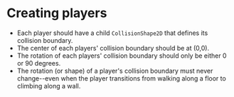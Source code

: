 # Creating players

- Each player should have a child `CollisionShape2D` that defines its collision boundary.
- The center of each players' collision boundary should be at (0,0).
- The rotation of each players' collision boundary should only be either 0 or 90 degrees.
- The rotation (or shape) of a player's collision boundary must never change--even when the player transitions from walking along a floor to climbing along a wall.
